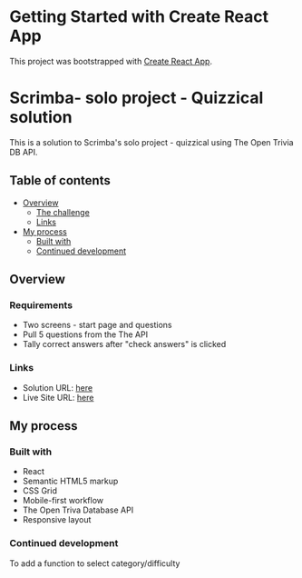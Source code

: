 # Getting Started with Create React App

This project was bootstrapped with [Create React App](https://github.com/facebook/create-react-app).

# Scrimba- solo project - Quizzical solution

This is a solution to Scrimba's solo project - quizzical using The Open Trivia DB API.

## Table of contents

- [Overview](#overview)
  - [The challenge](#the-challenge)
  - [Links](#links)
- [My process](#my-process)
  - [Built with](#built-with)
   - [Continued development](#continued-development)
  


## Overview

### Requirements

- Two screens - start page and questions
- Pull 5 questions from the The API
- Tally correct answers after "check answers" is clicked

### Links

- Solution URL: [here](https://github.com/akshkin/quizzical)
- Live Site URL: [here](quizzical-scrimba.netlify.app)

## My process

### Built with

- React
- Semantic HTML5 markup
- CSS Grid
- Mobile-first workflow
- The Open Triva Database API
- Responsive layout


### Continued development

To add a function to select category/difficulty


